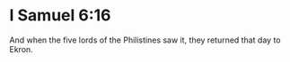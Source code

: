 # I Samuel 6:16

And when the five lords of the Philistines saw it, they returned that day to Ekron.
